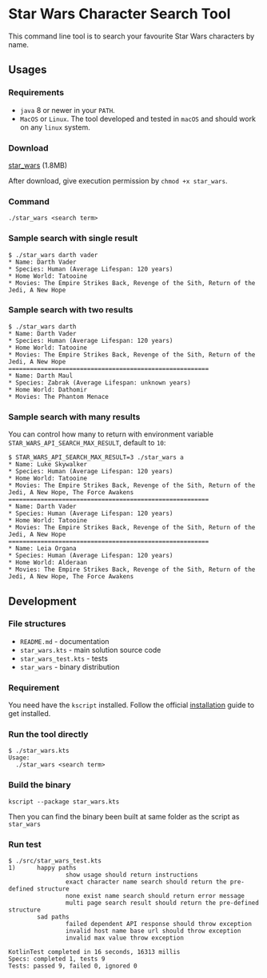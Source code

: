 # Star Wars Character Search Tool

This command line tool is to search your favourite Star Wars characters by name. 

## Usages


### Requirements
* `java` 8 or newer in your `PATH`.
* `MacOS` or `Linux`. The tool developed and tested in `macOS` and should work on any `linux` system.

### Download

[star_wars](https://raw.githubusercontent.com/mrduguo/star_wars/master/star_wars) (1.8MB)

After download, give execution permission by `chmod +x star_wars`.

### Command

~~~
./star_wars <search term>
~~~



### Sample search with single result
~~~
$ ./star_wars darth vader
* Name: Darth Vader
* Species: Human (Average Lifespan: 120 years)
* Home World: Tatooine
* Movies: The Empire Strikes Back, Revenge of the Sith, Return of the Jedi, A New Hope
~~~

### Sample search with two results
~~~
$ ./star_wars darth
* Name: Darth Vader
* Species: Human (Average Lifespan: 120 years)
* Home World: Tatooine
* Movies: The Empire Strikes Back, Revenge of the Sith, Return of the Jedi, A New Hope
========================================================
* Name: Darth Maul
* Species: Zabrak (Average Lifespan: unknown years)
* Home World: Dathomir
* Movies: The Phantom Menace
~~~

### Sample search with many results

You can control how many to return with environment variable `STAR_WARS_API_SEARCH_MAX_RESULT`, default to `10`:
~~~
$ STAR_WARS_API_SEARCH_MAX_RESULT=3 ./star_wars a
* Name: Luke Skywalker
* Species: Human (Average Lifespan: 120 years)
* Home World: Tatooine
* Movies: The Empire Strikes Back, Revenge of the Sith, Return of the Jedi, A New Hope, The Force Awakens
========================================================
* Name: Darth Vader
* Species: Human (Average Lifespan: 120 years)
* Home World: Tatooine
* Movies: The Empire Strikes Back, Revenge of the Sith, Return of the Jedi, A New Hope
========================================================
* Name: Leia Organa
* Species: Human (Average Lifespan: 120 years)
* Home World: Alderaan
* Movies: The Empire Strikes Back, Revenge of the Sith, Return of the Jedi, A New Hope, The Force Awakens
~~~


## Development

### File structures

* `README.md` - documentation
* `star_wars.kts` - main solution source code
* `star_wars_test.kts` - tests
* `star_wars` - binary distribution



### Requirement
You need have the `kscript` installed. Follow the official [installation](https://github.com/holgerbrandl/kscript#installation) guide to get installed.  

### Run the tool directly
~~~
$ ./star_wars.kts
Usage:
  ./star_wars <search term>
~~~

### Build the binary 
~~~
kscript --package star_wars.kts
~~~

Then you can find the binary been built at same folder as the script as `star_wars`

### Run test
~~~
$ ./src/star_wars_test.kts 
1)      happy paths
                show usage should return instructions
                exact character name search should return the pre-defined structure
                none exist name search should return error message
                multi page search result should return the pre-defined structure
        sad paths
                failed dependent API response should throw exception
                invalid host name base url should throw exception
                invalid max value throw exception

KotlinTest completed in 16 seconds, 16313 millis
Specs: completed 1, tests 9
Tests: passed 9, failed 0, ignored 0
~~~
